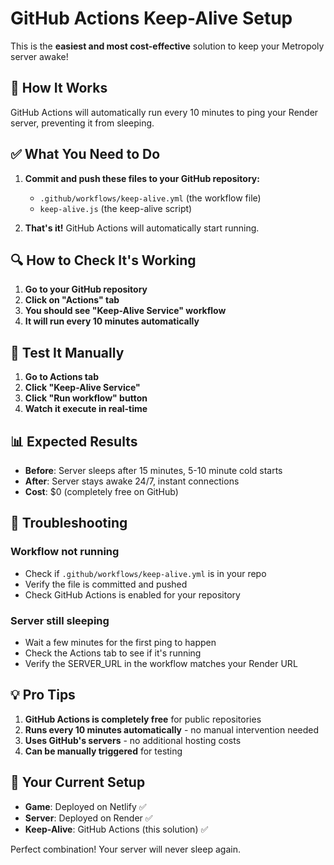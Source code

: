 # GitHub Actions Keep-Alive Setup

This is the **easiest and most cost-effective** solution to keep your Metropoly server awake!

## 🚀 How It Works

GitHub Actions will automatically run every 10 minutes to ping your Render server, preventing it from sleeping.

## ✅ What You Need to Do

1. **Commit and push these files to your GitHub repository:**
   - `.github/workflows/keep-alive.yml` (the workflow file)
   - `keep-alive.js` (the keep-alive script)

2. **That's it!** GitHub Actions will automatically start running.

## 🔍 How to Check It's Working

1. **Go to your GitHub repository**
2. **Click on "Actions" tab**
3. **You should see "Keep-Alive Service" workflow**
4. **It will run every 10 minutes automatically**

## 🧪 Test It Manually

1. **Go to Actions tab**
2. **Click "Keep-Alive Service"**
3. **Click "Run workflow" button**
4. **Watch it execute in real-time**

## 📊 Expected Results

- **Before**: Server sleeps after 15 minutes, 5-10 minute cold starts
- **After**: Server stays awake 24/7, instant connections
- **Cost**: $0 (completely free on GitHub)

## 🚨 Troubleshooting

### Workflow not running
- Check if `.github/workflows/keep-alive.yml` is in your repo
- Verify the file is committed and pushed
- Check GitHub Actions is enabled for your repository

### Server still sleeping
- Wait a few minutes for the first ping to happen
- Check the Actions tab to see if it's running
- Verify the SERVER_URL in the workflow matches your Render URL

## 💡 Pro Tips

1. **GitHub Actions is completely free** for public repositories
2. **Runs every 10 minutes automatically** - no manual intervention needed
3. **Uses GitHub's servers** - no additional hosting costs
4. **Can be manually triggered** for testing

## 🔗 Your Current Setup

- **Game**: Deployed on Netlify ✅
- **Server**: Deployed on Render ✅
- **Keep-Alive**: GitHub Actions (this solution) ✅

Perfect combination! Your server will never sleep again.
